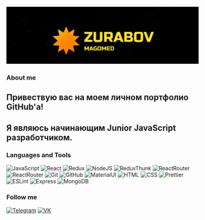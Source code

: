 [![Header](https://github.com/LAIZERLZR/LAIZERLZR/blob/main/LAIZERLZR/assets/Magomed%20Zurabov.png)](https://github.com/LAIZERLZR?tab=repositories)  


### About me

## Привествую вас на моем личном портфолио GitHub'а!
## Я являюсь начинающим Junior JavaScript разработчиком.

### 


### Languages and Tools
![JavaScript](https://img.shields.io/badge/-JavaScript-090909?style=for-the-badge&logo=JavaScript-090909&logoColor=24CDE7)
![React](https://img.shields.io/badge/-React-090909?style=for-the-badge&logo=React-090909&logoColor=24CDE7)
![Redux](https://img.shields.io/badge/-Redux-090909?style=for-the-badge&logo=Redux-090909&logoColor=24CDE7)
![NodeJS](https://img.shields.io/badge/-NodeJS-090909?style=for-the-badge&logo=NodeJS-090909&logoColor=24CDE7)
![ReduxThunk](https://img.shields.io/badge/-ReduxThunk-090909?style=for-the-badge&logo=ReduxThunk-090909&logoColor=24CDE7)
![ReactRouter](https://img.shields.io/badge/-ReactRouter-090909?style=for-the-badge&logo=ReactRouter-090909&logoColor=24CDE7)
![ReactRouter](https://img.shields.io/badge/-React-090909?style=for-the-badge&logo=React-090909&logoColor=24CDE7)
![Git](https://img.shields.io/badge/-Git-090909?style=for-the-badge&logo=Git-090909&logoColor=24CDE7)
![GitHub](https://img.shields.io/badge/-GitHub-090909?style=for-the-badge&logo=GitHub-090909&logoColor=24CDE7)
![MaterialUI](https://img.shields.io/badge/-MaterialUI-090909?style=for-the-badge&logo=MaterialUI-090909&logoColor=24CDE7)
![HTML](https://img.shields.io/badge/-HTML-090909?style=for-the-badge&logo=HTML-090909&logoColor=24CDE7)
![CSS](https://img.shields.io/badge/-CSS-090909?style=for-the-badge&logo=CSS-090909&logoColor=24CDE7)
![Prettier](https://img.shields.io/badge/-Prettier-090909?style=for-the-badge&logo=Prettier-090909&logoColor=24CDE7)
![ESLint](https://img.shields.io/badge/-ESLint-090909?style=for-the-badge&logo=ESLint-090909&logoColor=24CDE7)
![Express](https://img.shields.io/badge/-Express-090909?style=for-the-badge&logo=Express-090909&logoColor=24CDE7)
![MongoDB](https://img.shields.io/badge/-MongoDB-090909?style=for-the-badge&logo=MongoDB-090909&logoColor=24CDE7)



### Follow me

[![Telegram](https://img.shields.io/badge/-Telegram-090909?style=for-the-badge&logo=Telegram-090909&logoColor=24CDE7)](https://t.me/ZurabovMagomed)
[![VK](https://img.shields.io/badge/-VK-090909?style=for-the-badge&logo=Telegram-090909&logoColor=24CDE7)](https://vk.com/mdaaa2)


